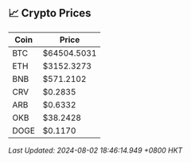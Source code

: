 ## 📈 Crypto Prices

| Coin | Price |
| ---- | ----- |
| BTC | $64504.5031 |
| ETH | $3152.3273 |
| BNB | $571.2102 |
| CRV | $0.2835 |
| ARB | $0.6332 |
| OKB | $38.2428 |
| DOGE | $0.1170 |

_Last Updated: 2024-08-02 18:46:14.949 +0800 HKT_